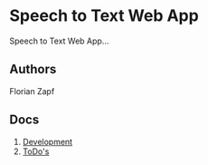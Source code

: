# Speech to Text Web App

Speech to Text Web App...

## Authors

Florian Zapf

## Docs

1. [Development](./docs/development.md)
2. [ToDo's](./docs/todo.md)

